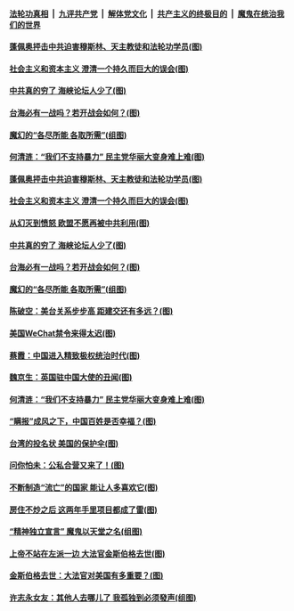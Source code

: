 ####  [法轮功真相](../../../../basic/blob/master/README.md?t=09231602) &nbsp;|&nbsp; [九评共产党](../../../../9ping.md/blob/master/README.md?t=09231602) &nbsp;|&nbsp; [解体党文化](../../../../jtdwh.md/blob/master/README.md?t=09231602)  &nbsp;|&nbsp; [共产主义的终极目的](../../../../gczydzjmd.md/blob/master/README.md?t=09231602) &nbsp;|&nbsp; [魔鬼在统治我们的世界](../../../../mgztzwmdsj.md/blob/master/README.md?t=09231602) 

#### [蓬佩奥抨击中共迫害穆斯林、天主教徒和法轮功学员(图)](../pages/p4/946959.md?t=09231602) 

#### [社会主义和资本主义 澄清一个持久而巨大的误会(图)](../pages/p4/946960.md?t=09231602) 

#### [中共真的穷了 海峡论坛人少了(图)](../pages/p4/946956.md?t=09231602) 

#### [台海必有一战吗？若开战会如何？(图)](../pages/p4/946949.md?t=09231602) 

#### [魔幻的“各尽所能 各取所需”(组图)](../pages/p4/946884.md?t=09231602) 

#### [何清涟：“我们不支持暴力” 民主党华丽大变身难上难(图)](../pages/p4/946864.md?t=09231602) 

#### [蓬佩奥抨击中共迫害穆斯林、天主教徒和法轮功学员(图)](../pages/p4/946959.md?t=09231602) 

#### [社会主义和资本主义 澄清一个持久而巨大的误会(图)](../pages/p4/946960.md?t=09231602) 

#### [从幻灭到愤怒 欧盟不愿再被中共利用(图)](../pages/p4/946944.md?t=09231602) 

#### [中共真的穷了 海峡论坛人少了(图)](../pages/p4/946956.md?t=09231602) 

#### [台海必有一战吗？若开战会如何？(图)](../pages/p4/946949.md?t=09231602) 

#### [魔幻的“各尽所能 各取所需”(组图)](../pages/p4/946884.md?t=09231602) 

#### [陈破空：美台关系步步高 距建交还有多远？(图)](../pages/p4/946943.md?t=09231602) 

#### [美国WeChat禁令来得太迟(图)](../pages/p4/946878.md?t=09231602) 

#### [蔡霞：中国进入精致极权统治时代(图)](../pages/p4/946871.md?t=09231602) 

#### [魏京生：英国驻中国大使的丑闻(图)](../pages/p4/946867.md?t=09231602) 

#### [何清涟：“我们不支持暴力” 民主党华丽大变身难上难(图)](../pages/p4/946864.md?t=09231602) 

#### [“瞒报”成风之下，中国百姓是否幸福？(图)](../pages/p4/946866.md?t=09231602) 

#### [台湾的投名状 美国的保护伞(图)](../pages/p4/946858.md?t=09231602) 

#### [问你怕未：公私合营又来了！(图)](../pages/p4/946745.md?t=09231602) 

#### [不断制造“流亡”的国家 能让人多喜欢它(图)](../pages/p4/946748.md?t=09231602) 

#### [房住不炒之后 这两年手里项目都成了雷(图)](../pages/p4/946746.md?t=09231602) 

#### [“精神独立宣言” 魔鬼以天堂之名(组图)](../pages/p4/945715.md?t=09231602) 

#### [上帝不站在左派一边 大法官金斯伯格去世(图)](../pages/p4/946743.md?t=09231602) 

#### [金斯伯格去世：大法官对美国有多重要？(图)](../pages/p4/946742.md?t=09231602) 

#### [许志永女友：其他人去哪儿了 我孤独到必须發声(组图)](../pages/p4/946741.md?t=09231602) 

